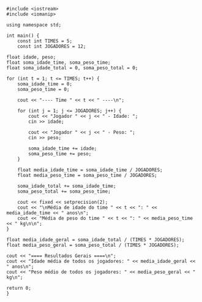     #include <iostream>
    #include <iomanip> 
    
    using namespace std;
    
    int main() {
        const int TIMES = 5;
        const int JOGADORES = 12;

    float idade, peso;
    float soma_idade_time, soma_peso_time;
    float soma_idade_total = 0, soma_peso_total = 0;

    for (int t = 1; t <= TIMES; t++) {
        soma_idade_time = 0;
        soma_peso_time = 0;

        cout << "---- Time " << t << " ----\n";

        for (int j = 1; j <= JOGADORES; j++) {
            cout << "Jogador " << j << " - Idade: ";
            cin >> idade;

            cout << "Jogador " << j << " - Peso: ";
            cin >> peso;

            soma_idade_time += idade;
            soma_peso_time += peso;
        }

        float media_idade_time = soma_idade_time / JOGADORES;
        float media_peso_time = soma_peso_time / JOGADORES;

        soma_idade_total += soma_idade_time;
        soma_peso_total += soma_peso_time;

        cout << fixed << setprecision(2); 
        cout << "\nMédia de idade do time " << t << ": " << media_idade_time << " anos\n";
        cout << "Média de peso do time " << t << ": " << media_peso_time << " kg\n\n";
    }

    float media_idade_geral = soma_idade_total / (TIMES * JOGADORES);
    float media_peso_geral = soma_peso_total / (TIMES * JOGADORES);

    cout << "==== Resultados Gerais ====\n";
    cout << "Idade média de todos os jogadores: " << media_idade_geral << " anos\n";
    cout << "Peso médio de todos os jogadores: " << media_peso_geral << " kg\n";

    return 0;
    }
